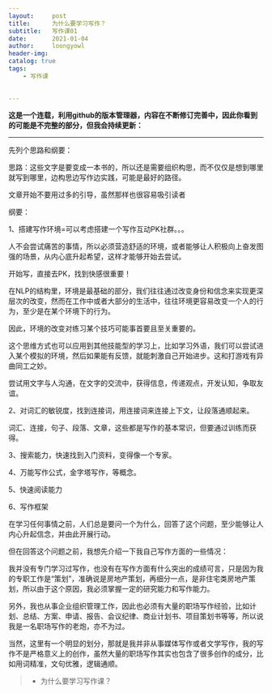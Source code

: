 ```yaml
---
layout:     post
title:      为什么要学习写作？
subtitle:   写作课01
date:       2021-01-04
author:     loongyowl
header-img: 
catalog: true
tags:
    - 写作课
   

---
```


**这是一个连载，利用github的版本管理器，内容在不断修订完善中，因此你看到的可能是不完整的部分，但我会持续更新：**

----

先列个思路和纲要：

思路：这些文字是要变成一本书的，所以还是需要组织构思，而不仅仅是想到哪里就写到哪里，边构思边写作边实践，可能是最好的路径。

文章开始不要用过多的引导，虽然那样也很容易吸引读者

纲要：

1、搭建写作环境=可以考虑搭建一个写作互动PK社群。。。

人不会尝试痛苦的事情，所以必须营造舒适的环境，或者能够让人积极向上奋发图强的场景，从内心底升起希望，这样才能够开始去尝试。

开始写，直接去PK，找到快感很重要！

在NLP的结构里，环境是最基础的部分，我们往往通过改变身份和信念来实现更深层次的改变，然而在工作中或者大部分的生活中，往往环境更容易改变一个人的行为，至少是在某个环境下的行为。

因此，环境的改变对练习某个技巧可能事首要且至关重要的。

这个思维方式也可以应用到其他技能型的学习上，比如学习外语，我们可以尝试进入某个模拟的环境，然后如果能有反馈，就能刺激自己开始进步。这和打游戏有异曲同工之妙。

尝试用文字与人沟通，在文字的交流中，获得信息，传递观点，开发认知，争取友谊。

2、对词汇的敏锐度，找到连接词，用连接词来连接上下文，让段落通顺起来。

词汇、连接，句子、段落、文章，这些都是写作的基本常识，但要通过训练而获得。

3、搜索能力，快速找到入门资料，变得像一个专家。

4、万能写作公式，金字塔写作，等概念。

5、快速阅读能力

6、写作框架



在学习任何事情之前，人们总是要问一个为什么，回答了这个问题，至少能够让人内心升起信念，并由此开展行动。

但在回答这个问题之前，我想先介绍一下我自己写作方面的一些情况：

我并没有专门学习过写作，也没有在写作方面有什么突出的成绩可言，只是因为我的专职工作是“策划”，准确说是房地产策划，再细分一点，是非住宅类房地产策划，所以由于这个原因，我必须掌握一定的研究能力和写作能力。

另外，我也从事企业组织管理工作，因此也必须有大量的职场写作经验，比如计划、总结、方案、申请、报告、会议纪律、商业计划书、项目策划书等等，所以说我是一名职场写作的老炮，亦不为过。

当然，这里有一个明显的划分，那就是我并非从事媒体写作或者文学写作，我的写作不是严格意义上的创作，虽然大量的职场写作其实也包含了很多创作的成分，比如用词精准，文句优雅，逻辑通顺。







> - 为什么要学习写作课？

